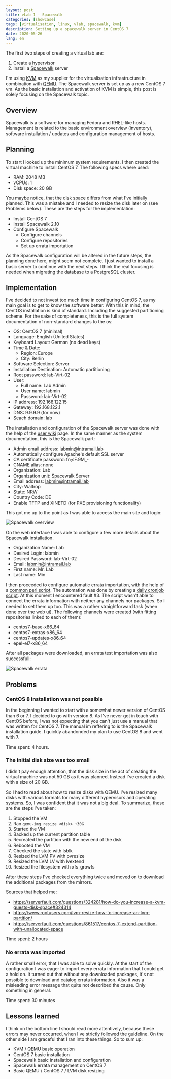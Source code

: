 ```yaml
---
layout: post
title: vLab 1 - Spacewalk
categories: [showcase]
tags: [virtualisation, linux, vlab, spacewalk, kvm]
description: Setting up a spacewalk server in CentOS 7
date: 2020-05-26
lang: en
---
```

The first two steps of creating a virtual lab are:
1. Create a hypervisor
2. Install a [Spacewalk](https://spacewalkproject.github.io/) server

I'm using [KVM](https://www.linux-kvm.org/page/Main_Page) as my supplier for
the virtualisation infrastructure in combination with
[QEMU](https://www.qemu.org/). The Spacewalk server is set up as a new CentOS 7
vm. As the basic installation and activation of KVM is simple, this post is
solely focusing on the Spacewalk topic.

## Overview
Spacewalk is a software for managing Fedora and RHEL-like hosts. Management is
related to the basic environment overview (inventory), software installation /
updates and configuration management of hosts.

## Planning
To start I looked up the minimum system requirements. I then created the virtual
machine to install CentOS 7. The following specs where used:
- RAM: 2048 MB
- vCPUs: 1
- Disk space: 20 GB

You maybe notice, that the disk space differs from what I've initially planned.
This was a mistake and I needed to resize the disk later on (see Problems
below).
These are the steps for the implementation:
- Install CentOS 7
- Install Spacewalk 2.10
- Configure Spacewalk
  - Configure channels
  - Configure repositories
  - Set up errata importation

As the Spacewalk configuration will be altered in the future steps, the planning
done here, might seem not complete. I just wanted to install a basic server to
continue with the next steps. I think the real focusing is needed when migrating
the database to a PostgreSQL cluster.

## Implementation
I've decided to not invest too much time in configuring CentOS 7, as my main
goal is to get to know the software better. With this in mind, the CentOS
installation is kind of standard. Including the suggested partitioning scheme.
For the sake of completeness, this is the full system documentation of
non-standard changes to the os:
- OS: CentOS 7 (minimal)
- Language: English (United States)
- Keyboard Layout: German (no dead keys)
- Time & Date:
  - Region: Europe
  - City: Berlin
- Software Selection: Server
- Installation Destination: Automatic partitioning
- Root password: lab-Virt-02
- User:
  - Full name: Lab Admin
  - User name: labmin
  - Password: lab-Virt-02
- IP address: 192.168.122.15
- Gateway: 192.168.122.1
- DNS: 9.9.9.9 (for now)
- Seach domain: lab

The installation and configuration of the Spacewalk server was done with the
help of the
[user wiki](https://github.com/spacewalkproject/spacewalk/wiki/HowToInstall)
page. In the same manner as the system documentation, this is the Spacewalk
part:
- Admin email address: labmin@intramail.lab
- Automatically configure Apache's default SSL server
- CA certificate password: fn;sF.9M\_-
- CNAME alias: none
- Organization: Lab
- Organization unit: Spacewalk Server
- Email address: labmin@intramail.lab
- City: Waltrop
- State: NRW
- Country Code: DE
- Enable TFTP and XINETD (for PXE provisioning functionality)

This got me up to the point as I was able to access the main site and
login:

![Spacewalk overview](/assets/img/posts/vl1/spacewalk_overview.png#center)

On the web interface I was able to configure a few more details about the
Spacewalk installation.
- Organization Name: Lab
- Desired Login: labmin
- Desired Password: lab-Virt-02
- Email: labmin@intramail.lab
- First name: Mr. Lab
- Last name: Min

I then proceeded to configure automatic errata importation, with the help of a
[common perl script](https://cefs.steve-meier.de/). The automation was done by
creating a
[daily cronjob script](http://www.stankowic-development.net/?p=8661&lang=en).
At this moment I encountered fault #3. The script wasn't able to connect the
errata information with neither any channels nor packages. So I needed to set
them up too. This was a rather straightforward task (when done over the web
ui). The following channels were created (with fitting repositories linked to
each of them):
- centos7-base-x86\_64
- centos7-extras-x86\_64
- centos7-updates-x86\_64
- epel-el7-x86\_64

After all packages were downloaded, an errata test importation was also
successfull:

![Spacewalk errata](/assets/img/posts/vl1/spacewalk_errata.png#center)

## Problems
### CentOS 8 installation was not possible
In the beginning I wanted to start with a somewhat newer version of CentOS than
6 or 7. I decided to go with version 8. As I've never got in touch with CentOS
before, I was not expecting that you can't just use a manual that was written
for CentOS 7. The manual im reffering to is the Spacewalk installation guide. I
quickly abandonded my plan to use CentOS 8 and went with 7.

Time spent: 4 hours.

### The initial disk size was too small
I didn't pay enough attention, that the disk size in the act of creating the
virtual machine was not 50 GB as it was planned. Instead I've created a disk
with a size of 20 GB.

So I had to read about how to resize disks with QEMU. I've resized many disks
with various formats for many different hypervisors and operating systems. So,
I was confident that it was not a big deal. To summarize, these are the steps
I've taken:
1. Stopped the VM
2. Ran `qemu-img resize <disk> +30G`
3. Started the VM
4. Backed up the current partition table
5. Recreated the partition with the new end of the disk
6. Rebooted the VM
7. Checked the state with lsblk
8. Resized the LVM PV with pvresize
9. Resized the LVM LV with lvextend
10. Resized the filesystem with xfs\_growfs

After these steps I've checked everything twice and moved on to download the
additional packages from the mirrors.

Sources that helped me:
- <https://serverfault.com/questions/324281/how-do-you-increase-a-kvm-guests-disk-space#324314>
- <https://www.rootusers.com/lvm-resize-how-to-increase-an-lvm-partition/>
- <https://serverfault.com/questions/861517/centos-7-extend-partition-with-unallocated-space>

Time spent: 2 hours

### No errata was imported
A rather small error, that I was able to solve quickly. At the start of the
configuration I was eager to import every errata information that I could get
a hold on. It turned out that without any downloaded packages, it's not possible
to download and catalog errata information. Also it was a misleading error
message that quite not described the cause. Only something in general.

Time spent: 30 minutes

## Lessons learned
I think on the bottom line I should read more attentively, because these errors
may never occurred, when I've strictly followed the guideline. On the other side
I am graceful that I ran into these things. So to sum up:
- KVM / QEMU basic operation
- CentOS 7 basic installation
- Spacewalk basic installation and configuration
- Spacewalk errata management on CentOS 7
- Basic QEMU / CentOS 7 / LVM disk resizing
